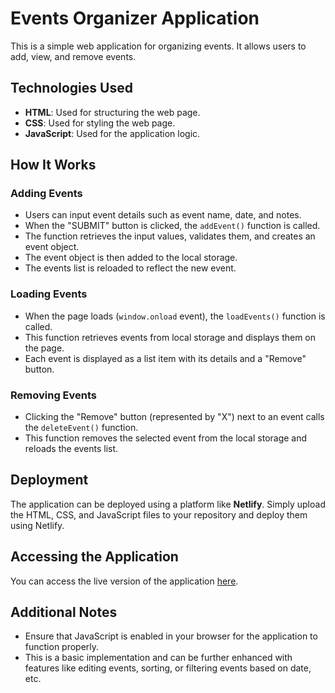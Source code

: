 # Events Organizer Application

This is a simple web application for organizing events. It allows users to add, view, and remove events.

## Technologies Used

- **HTML**: Used for structuring the web page.
- **CSS**: Used for styling the web page.
- **JavaScript**: Used for the application logic.

## How It Works

### Adding Events

- Users can input event details such as event name, date, and notes.
- When the "SUBMIT" button is clicked, the `addEvent()` function is called.
- The function retrieves the input values, validates them, and creates an event object.
- The event object is then added to the local storage.
- The events list is reloaded to reflect the new event.

### Loading Events

- When the page loads (`window.onload` event), the `loadEvents()` function is called.
- This function retrieves events from local storage and displays them on the page.
- Each event is displayed as a list item with its details and a "Remove" button.

### Removing Events

- Clicking the "Remove" button (represented by "X") next to an event calls the `deleteEvent()` function.
- This function removes the selected event from the local storage and reloads the events list.

## Deployment

The application can be deployed using a platform like **Netlify**. Simply upload the HTML, CSS, and JavaScript files to your repository and deploy them using Netlify.

## Accessing the Application

You can access the live version of the application [here](https://events-organizer.netlify.app/).

## Additional Notes

- Ensure that JavaScript is enabled in your browser for the application to function properly.
- This is a basic implementation and can be further enhanced with features like editing events, sorting, or filtering events based on date, etc.
